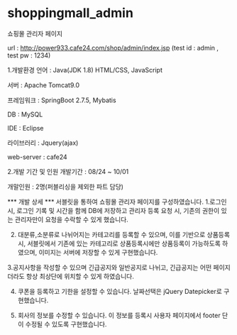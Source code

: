 # shoppingmall_admin
쇼핑몰 관리자 페이지

url : http://power933.cafe24.com/shop/admin/index.jsp
(test id : admin , test pw : 1234)

1.개발환경 언어 : Java(JDK 1.8) HTML/CSS, JavaScript 

서버 : Apache Tomcat9.0 

프레임워크 : SpringBoot 2.7.5, Mybatis 

DB : MySQL

IDE : Eclipse

라이브러리 : Jquery(ajax) 

web-server : cafe24

2.개발 기간 및 인원 개발기간 : 08/24 ~ 10/01 

개말인원 : 2명(퍼블리싱을 제외한 파트 담당)

*** 개발 상세 ***
서블릿을 통하여 쇼핑몰 관리자 페이지를 구성하였습니다.
1.로그인 시, 로그인 기록 및 시간을 함께 DB에 저장하고
 관리자 등록 요청 시, 기존의 권한이 있는 관리자만이 요청을 수락할 수 있게 했습니다.

2. 대분류,소분류로 나뉘어지는 카테고리를 등록할 수 있으며, 이를 기반으로 상품등록 시, 서블릿에서 기존에 있는 카테고리로
 상품등록시에만 상품등록이 가능하도록 하였으며, 이미지는 서버에 저장할 수 있게 구현했습니다.
 
 3.공지사항을 작성할 수 있으며 긴급공지와 일반공지로 나뉘고, 긴급공지는 어떤 페이지더라도 항상 최상단에 위치할 수 있게 하였습니다.
 
 4. 쿠폰을 등록하고 기한을 설정할 수 있습니다. 날짜선택은 jQuery Datepicker로 구현했습니다.
 
 5. 회사의 정보를 수정할 수 있습니다. 이 정보를 등록시 사용자 페이지에서 footer 단이 수정될 수 있도록 구현했습니다.
